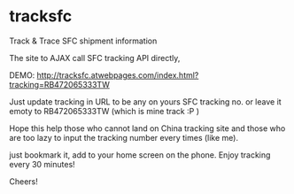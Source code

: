 # tracksfc
Track &amp; Trace SFC shipment information


The site to AJAX call SFC tracking API directly, 

DEMO: http://tracksfc.atwebpages.com/index.html?tracking=RB472065333TW 

Just update tracking in URL to be any on yours SFC tracking no. or leave it emoty to RB472065333TW (which is mine track :P )

Hope this help those who cannot land on China tracking site and those who are too lazy to input the tracking number every times (like me). 

just bookmark it, add to your home screen on the phone. Enjoy tracking every 30 minutes! 

Cheers!